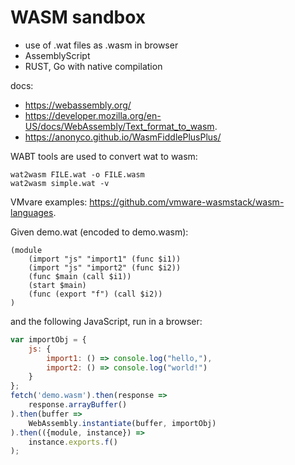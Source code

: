 # WASM sandbox

- use of .wat files as .wasm in browser
- AssemblyScript
- RUST, Go with native compilation

docs:

- https://webassembly.org/
- https://developer.mozilla.org/en-US/docs/WebAssembly/Text_format_to_wasm.
- https://anonyco.github.io/WasmFiddlePlusPlus/

WABT tools are used to convert wat to wasm:

```
wat2wasm FILE.wat -o FILE.wasm
wat2wasm simple.wat -v
```

VMvare examples: https://github.com/vmware-wasmstack/wasm-languages.

Given demo.wat (encoded to demo.wasm):

```wat
(module
    (import "js" "import1" (func $i1))
    (import "js" "import2" (func $i2))
    (func $main (call $i1))
    (start $main)
    (func (export "f") (call $i2))
)
```

and the following JavaScript, run in a browser:

```javascript
var importObj = {
    js: {
        import1: () => console.log("hello,"),
        import2: () => console.log("world!")
    }
};
fetch('demo.wasm').then(response =>
    response.arrayBuffer()
).then(buffer =>
    WebAssembly.instantiate(buffer, importObj)
).then(({module, instance}) =>
    instance.exports.f()
);
```
